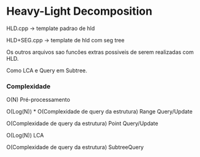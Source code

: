 # Heavy-Light Decomposition

HLD.cpp -> template padrao de hld 

HLD+SEG.cpp -> template de hld com seg tree

Os outros arquivos sao funcões extras possiveis de serem realizadas com HLD.

Como LCA e Query em Subtree.

### Complexidade

O(N) Pré-processamento

O(Log(N)) * O(Complexidade de query da estrutura) Range Query/Update

O(Complexidade de query da estrutura) Point Query/Update

O(Log(N)) LCA

O(Complexidade de query da estrutura) SubtreeQuery
